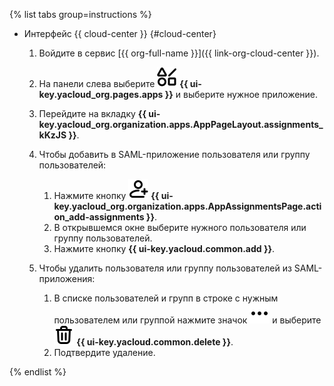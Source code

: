 {% list tabs group=instructions %}

- Интерфейс {{ cloud-center }} {#cloud-center}

  1. Войдите в сервис [{{ org-full-name }}]({{ link-org-cloud-center }}).
  1. На панели слева выберите ![shapes-4](../../_assets/console-icons/shapes-4.svg) **{{ ui-key.yacloud_org.pages.apps }}** и выберите нужное приложение.
  1. Перейдите на вкладку **{{ ui-key.yacloud_org.organization.apps.AppPageLayout.assignments_kKzJS }}**.
  1. Чтобы добавить в SAML-приложение пользователя или группу пользователей:

      1. Нажмите кнопку ![person-plus](../../_assets/console-icons/person-plus.svg) **{{ ui-key.yacloud_org.organization.apps.AppAssignmentsPage.action_add-assignments }}**.
      1. В открывшемся окне выберите нужного пользователя или группу пользователей.
      1. Нажмите кнопку **{{ ui-key.yacloud.common.add }}**.
  1. Чтобы удалить пользователя или группу пользователей из SAML-приложения:

      1. В списке пользователей и групп в строке с нужным пользователем или группой нажмите значок ![ellipsis](../../_assets/console-icons/ellipsis.svg) и выберите ![trash-bin](../../_assets/console-icons/trash-bin.svg) **{{ ui-key.yacloud.common.delete }}**.
      1. Подтвердите удаление.

{% endlist %}